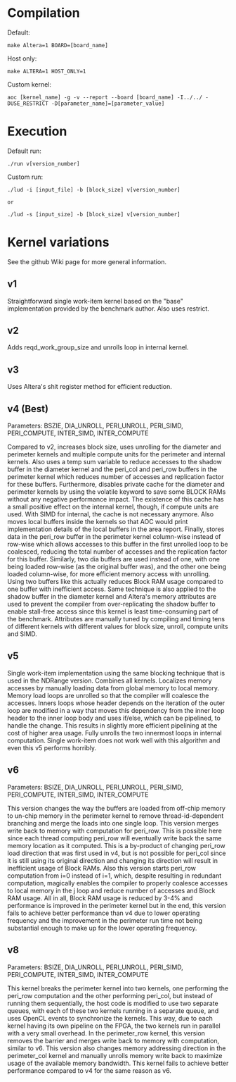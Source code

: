 # Compilation

Default:

```
make Altera=1 BOARD=[board_name]
```

Host only:
```
make ALTERA=1 HOST_ONLY=1
```

Custom kernel:

```
aoc [kernel_name] -g -v --report --board [board_name] -I../../ -DUSE_RESTRICT -D[parameter_name]=[parameter_value]
```


# Execution

Default run:

```
./run v[version_number]
```

Custom run:

```
./lud -i [input_file] -b [block_size] v[version_number]

or

./lud -s [input_size] -b [block_size] v[version_number]
```


# Kernel variations

See the github Wiki page for more general information. 

## v1

Straightforward single work-item kernel based on the "base" implementation
provided by the benchmark author. Also uses restrict.

## v2

Adds reqd_work_group_size and unrolls loop in internal kernel.

## v3

Uses Altera's shit register method for efficient reduction.

## v4 (Best)

Parameters: BSZIE, DIA_UNROLL, PERI_UNROLL, PERI_SIMD, PERI_COMPUTE, INTER_SIMD, INTER_COMPUTE

Compared to v2, increases block size, uses unrolling for the diameter and
perimeter kernels and multiple compute units for the perimeter and internal
kernels. Also uses a temp sum variable to reduce accesses to the shadow buffer
in the diameter kernel and the peri_col and peri_row buffers in the perimeter
kernel which reduces number of accesses and replication factor for these buffers.
Furthermore, disables private cache for the diameter and perimeter kernels by
using the volatile keyword to save some BLOCK RAMs without any negative performance
impact. The existence of this cache has a small positive effect on the internal
kernel, though, if compute units are used. With SIMD for internal, the cache is
not necessary anymore. Also moves local buffers inside the kernels so that AOC
would print implementation details of the local buffers in the area report. Finally,
stores data in the peri_row buffer in the perimeter kernel column-wise instead
of row-wise which allows accesses to this buffer in the first unrolled loop to
be coalesced, reducing the total number of accesses and the replication factor
for this buffer. Similarly, two dia buffers are used instead of one, with one
being loaded row-wise (as the original buffer was), and the other one being loaded
column-wise, for more efficient memory access with unrolling. Using two buffers
like this actually reduces Block RAM usage compared to one buffer with inefficient
access. Same technique is also applied to the shadow buffer in the diameter
kernel and Altera's memory attributes are used to prevent the compiler from
over-replicating the shadow buffer to enable stall-free access since this kernel
is least time-consuming part of the benchmark. Attributes are manually tuned by
compiling and timing tens of different kernels with different values for block size,
unroll, compute units and SIMD.

## v5

Single work-item implementation using the same blocking technique that is
used in the NDRange version. Combines all kernels. Localizes memory accesses
by manually loading data from global memory to local memory. Memory load
loops are unrolled so that the compiler will coalesce the accesses. Inners loops
whose header depends on the iteration of the outer loop are modified in a way
that moves this dependency from the inner loop header to the inner loop body
and uses if/else, which can be pipelined, to handle the change. This results
in slightly more efficient pipelining at the cost of higher area usage.
Fully unrolls the two innermost loops in internal computation. Single work-item
does not work well with this algorithm and even this v5 performs horribly.

## v6

Parameters: BSIZE, DIA_UNROLL, PERI_UNROLL, PERI_SIMD, PERI_COMPUTE, INTER_SIMD, INTER_COMPUTE

This version changes the way the buffers are loaded from off-chip memory to un-chip
memory in the perimeter kernel to remove thread-id-dependent branching and merge the
loads into one single loop. This version merges write back to memory with computation
for peri_row. This is possible here since each thread computing peri_row will eventually
write back the same memory location as it computed. This is a by-product of changing
peri_row load direction that was first used in v4, but is not possible for peri_col since
it is still using its original direction and changing its direction will result in
inefficient usage of Block RAMs. Also this version starts peri_row computation from i=0
instead of i=1, which, despite resulting in redundant computation, magically enables the
compiler to properly coalesce accesses to local memory in the j loop and reduce number of
accesses and Block RAM usage. All in all, Block RAM usage is reduced by 3-4% and performance
is improved in the perimeter kernel but in the end, this version fails to achieve better
performance than v4 due to lower operating frequency and the improvement in the perimeter
run time not being substantial enough to make up for the lower operating frequency.

## v8

Parameters: BSIZE, DIA_UNROLL, PERI_UNROLL, PERI_SIMD, PERI_COMPUTE, INTER_SIMD, INTER_COMPUTE

This kernel breaks the perimeter kernel into two kernels, one performing the peri_row
computation and the other performing peri_col, but instead of running them sequentially,
the host code is modified to use two separate queues, with each of these two kernels
running in a separate queue, and uses OpenCL events to synchronize the kernels. This way,
due to each kernel having its own pipeline on the FPGA, the two kernels run in parallel
with a very small overhead. In the perimeter_row kernel, this version removes the barrier
and merges write back to memory with computation, similar to v6. This version also
changes memory addressing direction in the perimeter_col kernel and manually unrolls
memory write back to maximize usage of the available memory bandwidth. This kernel fails
to achieve better performance compared to v4 for the same reason as v6.